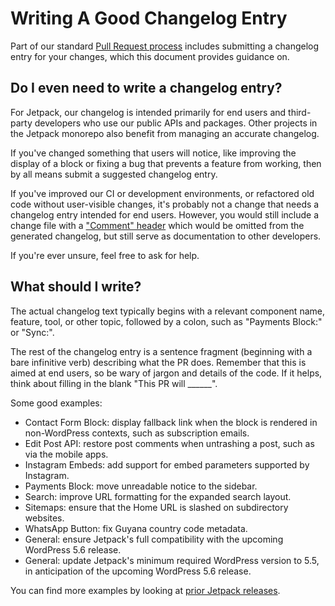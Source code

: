 # Writing A Good Changelog Entry

Part of our standard [Pull Request process](./monorepo.md#jetpack-changelogger) includes submitting a changelog entry for your changes, which this document provides guidance on.

## Do I even need to write a changelog entry?

For Jetpack, our changelog is intended primarily for end users and third-party developers who use our public APIs and packages. Other projects in the Jetpack monorepo also benefit from managing an accurate changelog.

If you've changed something that users will notice, like improving the display of a block or fixing a bug that prevents a feature from working, then by all means submit a suggested changelog entry.

If you've improved our CI or development environments, or refactored old code without user-visible changes, it's probably not a change that needs a changelog entry intended for end users. However, you would still include a change file with a ["Comment" header](./monorepo.md#using-the-jetpack-changelogger) which would be omitted from the generated changelog, but still serve as documentation to other developers.

If you're ever unsure, feel free to ask for help.

## What should I write?

The actual changelog text typically begins with a relevant component name, feature, tool, or other topic, followed by a colon, such as "Payments Block:" or "Sync:".

The rest of the changelog entry is a sentence fragment (beginning with a bare infinitive verb) describing what the PR does. Remember that this is aimed at end users, so be wary of jargon and details of the code. If it helps, think about filling in the blank "This PR will ______".

Some good examples:

* Contact Form Block: display fallback link when the block is rendered in non-WordPress contexts, such as subscription emails.
* Edit Post API: restore post comments when untrashing a post, such as via the mobile apps.
* Instagram Embeds: add support for embed parameters supported by Instagram.
* Payments Block: move unreadable notice to the sidebar.
* Search: improve URL formatting for the expanded search layout.
* Sitemaps: ensure that the Home URL is slashed on subdirectory websites.
* WhatsApp Button: fix Guyana country code metadata.
* General: ensure Jetpack's full compatibility with the upcoming WordPress 5.6 release.
* General: update Jetpack's minimum required WordPress version to 5.5, in anticipation of the upcoming WordPress 5.6 release.

You can find more examples by looking at [prior Jetpack releases](https://github.com/Automattic/jetpack-production/releases).
